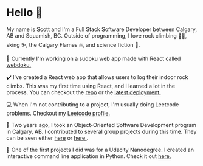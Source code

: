 <!--
![](https://leetcard.jacoblin.cool/scooterh?ext=heatmap&hide=ranking)
**scooterh4/scooterh4** is a ✨ _special_ ✨ repository because its `README.md` (this file) appears on your GitHub profile.

Here are some ideas to get you started:

- 🔭 I’m currently working on ...
- 🌱 I’m currently learning ...
- 👯 I’m looking to collaborate on ...
- 🤔 I’m looking for help with ...
- 💬 Ask me about ...
- 📫 How to reach me: ...
- 😄 Pronouns: ...
- ⚡ Fun fact: ...
-->
<h1>Hello 👋</h1>

My name is Scott and I'm a Full Stack Software Developer between Calgary, AB and Squamish, BC. Outside of programming, I love rock climbing 🧗‍♂️, sking ⛷️, the Calgary Flames 🔥, and science fiction 📖.

🔨 Currently I'm working on a sudoku web app made with React called [webdoku.](https://github.com/scooterh4/webdoku)

✔️ I've created a React web app that allows users to log their indoor rock climbs. This was my first time using React, and I learned a lot in the process. You can checkout the [repo](https://github.com/scooterh4/crimpdaddy) or the [latest deployment.](https://crimpdaddy-db2af.web.app/)

💻 When I'm not contributing to a project, I'm usually doing Leetcode problems. Checkout my [Leetcode profile.](https://leetcode.com/scooterh/)

🏫 Two years ago, I took an Object-Oriented Software Development program in Calgary, AB. I contributed to several group projects during this time. They can be seen either [here](https://github.com/JackyLuong/Travel-Experts-Workshop-5) or [here.](https://github.com/MaratNikitin/CSharpDesktopWorkshop4). 

🔰 One of the first projects I did was for a Udacity Nanodegree. I created an interactive command line application in Python. Check it out [here.](https://github.com/scooterh4/pdsnd_github)
